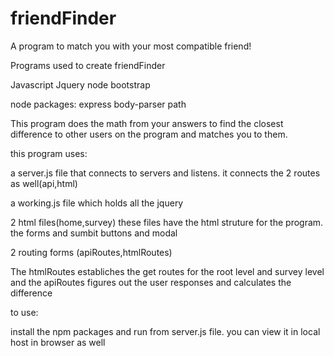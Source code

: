 # friendFinder


A program to match you with your most compatible friend!

Programs used to create friendFinder

Javascript 
Jquery 
node 
bootstrap

node packages:
express
body-parser
path


This program does the math from your answers to find the closest difference to other users on the program and matches you to them. 


this program uses:

a server.js file that connects to servers and listens. it connects the 2 routes as well(api,html)

a working.js file which holds all the jquery 

2 html files(home,survey) these files have the html struture for the program. the forms and sumbit buttons and modal 

2 routing forms (apiRoutes,htmlRoutes) 

The htmlRoutes establiches the get routes for the root level and survey level and the apiRoutes figures out the user responses and calculates the difference

to use:

install the npm packages and run from server.js file. you can view it in local host in browser as well
